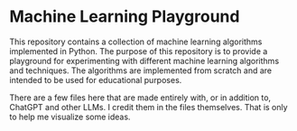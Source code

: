 # Machine Learning Playground
This repository contains a collection of machine learning algorithms implemented in Python. The purpose of this repository is to provide a playground for experimenting with different machine learning algorithms and techniques. The algorithms are implemented from scratch and are intended to be used for educational purposes.

There are a few files here that are made entirely with, or in addition to, ChatGPT and other LLMs. I credit them in the files themselves.
That is only to help me visualize some ideas.